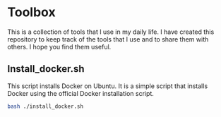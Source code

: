 # Toolbox

This is a collection of tools that I use in my daily life. I have created this repository to keep track of the tools that I use and to share them with others. I hope you find them useful.

## Install_docker.sh

This script installs Docker on Ubuntu. It is a simple script that installs Docker using the official Docker installation script.

```bash
bash ./install_docker.sh
```